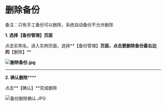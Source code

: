 # **删除备份**

备注：只有手工备份可以删除，系统自动备份不允许删除

**1. 选择【备份管理】页面**

点击实例名，进入实例页面，选择**【备份管理】**页面，点击要删除备份最右边的**【删除】**

**![删除备份.jpg](http://img1.jcloudcs.com/cms/141e95b6-e993-41c5-bc00-290c5789e69e20170822175505.jpg)**

****

**2. 确认删除******

点击**【确认】**完成删除

![备份删除确认.JPG](https://img1.jcloudcs.com/cms/57bb11cf-8538-4421-a443-f7f98c8a1ea620180211153725.JPG)